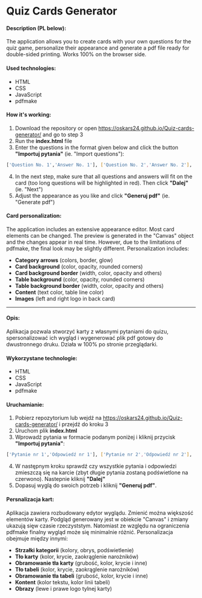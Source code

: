 # Quiz Cards Generator
#### Description (PL below):
The application allows you to create cards with your own questions for the quiz game, personalize their appearance and generate a pdf file ready for double-sided printing. Works 100% on the browser side.

#### Used technologies:
* HTML
* CSS
* JavaScript
* pdfmake

#### How it's working:
1) Download the repository or open https://oskars24.github.io/Quiz-cards-generator/ and go to step 3
2) Run the __index.html__ file
3) Enter the questions in the format given below and click the button __"Importuj pytania"__ (ie. "Import questions"):
```sh
['Question No. 1','Answer No. 1'], ['Question No. 2','Answer No. 2'], ...
```
4) In the next step, make sure that all questions and answers will fit on the card (too long questions will be highlighted in red). Then click __"Dalej"__ (ie. "Next")
5) Adjust the appearance as you like and click __"Generuj pdf"__ (ie. "Generate pdf")

#### Card personalization:
The application includes an extensive appearance editor. Most card elements can be changed. The preview is generated in the "Canvas" object and the changes appear in real time. However, due to the limitations of pdfmake, the final look may be slightly different. Personalization includes:
- __Category arrows__ (colors, border, glow)
- __Card background__ (color, opacity, rounded corners)
- __Card background border__ (width, color, opacity and others)
- __Table background__ (color, opacity, rounded corners)
- __Table background border__ (width, color, opacity and others)
- __Content__ (text color, table line color)
- __Images__ (left and right logo in back card)

___

#### Opis:
Aplikacja pozwala stworzyć karty z własnymi pytaniami do quizu, spersonalizować ich wygląd i wygenerować plik pdf gotowy do dwustronnego druku. Działa w 100% po stronie przeglądarki.

#### Wykorzystane technologie:
* HTML
* CSS
* JavaScript
* pdfmake

#### Uruchamianie:
1) Pobierz repozytorium lub wejdź na https://oskars24.github.io/Quiz-cards-generator/ i przejdź do kroku 3
2) Uruchom plik __index.html__
3) Wprowadź pytania w formacie podanym poniżej i kliknij przycisk __"Importuj pytania"__:
```sh
['Pytanie nr 1','Odpowiedź nr 1'], ['Pytanie nr 2','Odpowiedź nr 2'], ...
```
4) W następnym kroku sprawdź czy wszystkie pytania i odpowiedzi zmieszczą się na karcie (zbyt długie pytania zostaną podświetlone na czerwono). Nastepnie kliknij __"Dalej"__
5) Dopasuj wyglą do swoich potrzeb i kliknij __"Generuj pdf"__.

#### Persnalizacja kart:
Aplikacja zawiera rozbudowany edytor wyglądu. Zmienić można większość elementów karty. Podgląd generowany jest w obiekcie "Canvas" i zmiany ukazują sięw czasie rzeczyststym. Natomiast ze względu na ograniczenia pdfmake finalny wygląd może się minimalnie różnić. Personalizacja obejmuje między innymi:
- __Strzałki kategorii__ (kolory, obrys, podświetlenie)
- __Tło karty__ (kolor, krycie, zaokrąglenie narożników)
- __Obramowanie tła karty__ (grubość, kolor, krycie i inne)
- __Tło tabeli__ (kolor, krycie, zaokrąglenie narożników)
- __Obramowanie tła tabeli__ (grubość, kolor, krycie i inne)
- __Kontent__ (kolor tekstu, kolor linii tabeli)
- __Obrazy__ (lewe i prawe logo tylnej karty)
